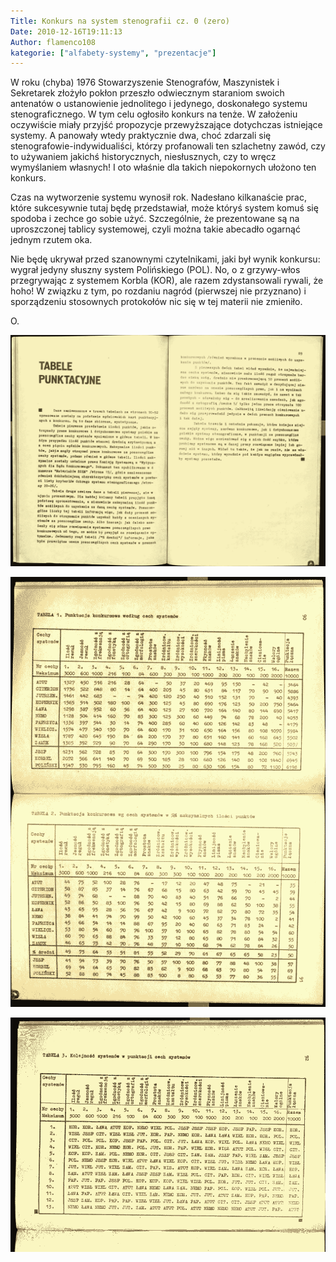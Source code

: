 ```yaml
---
Title: Konkurs na system stenografii cz. 0 (zero)
Date: 2010-12-16T19:11:13
Author: flamenco108
kategorie: ["alfabety-systemy", "prezentacje"]
---
```


W roku (chyba) 1976 Stowarzyszenie Stenografów, Maszynistek i Sekretarek
złożyło pokłon przeszło odwiecznym staraniom swoich antenatów o
ustanowienie jednolitego i jedynego, doskonałego systemu
stenograficznego. W tym celu ogłosiło konkurs na tenże. W założeniu
oczywiście miały przyjść propozycje przewyższające dotychczas istniejące
systemy. A panowały wtedy praktycznie dwa, choć zdarzali się
stenografowie-indywidualiści, którzy profanowali ten szlachetny zawód,
czy to używaniem jakichś historycznych, niesłusznych, czy to wręcz
wymyślaniem własnych! I oto właśnie dla takich niepokornych ułożono ten
konkurs.  

Czas na wytworzenie systemu wynosił rok. Nadesłano kilkanaście prac,
które sukcesywnie tutaj będę przedstawiał, może któryś system komuś się
spodoba i zechce go sobie użyć. Szczególnie, że prezentowane są na
uproszczonej tablicy systemowej, czyli można takie abecadło ogarnąć
jednym rzutem oka.  

Nie będę ukrywał przed szanownymi czytelnikami, jaki był wynik konkursu:
wygrał jedyny słuszny system Polińskiego (POL). No, o z grzywy-włos
przegrywając z systemem Korbla (KOR), ale razem zdystansowali rywali, że
hoho! W związku z tym, po rozdaniu nagród (pierwszej nie przyznano) i
sporządzeniu stosownych protokołów nic się w tej materii nie zmieniło.

O.


![](tabele_punktacyjne.png)



![](tabelka01.png)



![](tabelka02.png)